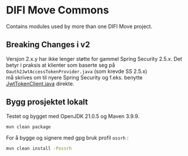 # DIFI Move Commons 
Contains modules used by more than one DIFI Move project.

## Breaking Changes i v2 
Versjon 2.x.y har ikke lenger støtte for gammel Spring Security 2.5.x.
Det betyr i praksis at klienter som baserte seg på `Oauth2JwtAccessTokenProvider.java` (som krevde SS 2.5.x)  
må skrives om til nyere Spring Security og f.eks. benytte [JwtTokenClient.java](security/src/main/java/no/difi/move/common/oauth/JwtTokenClient.java) direkte. 

## Bygg prosjektet lokalt
Testet og bygget med OpenJDK 21.0.5 og Maven 3.9.9.

```bash
mvn clean package
```

For å bygge og signere med gpg bruk profil `ossrh` :
```bash
mvn clean install -Possrh
```

